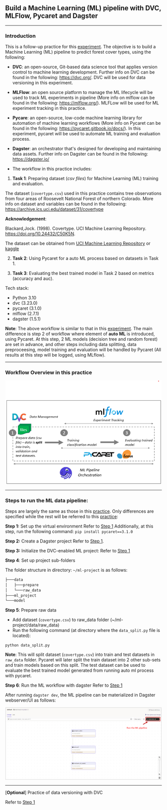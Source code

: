 ## Build a Machine Learning (ML) pipeline with DVC, MLFlow, Pycaret and Dagster
---

### Introduction
This is a follow-up practice for this [experiment](https://github.com/DoThNg/MLOps_experiments_DVC/tree/main/2_ML_Pipeline_DVC_MLflow). The objective is to build a Machine Learning (ML) pipeline to predict forest cover types, using the following:
- **DVC**: an open-source, Git-based data science tool that applies version control to machine learning development. Further info on DVC can be found in the following: https://dvc.org/. DVC will be used for data versioning in this experiment.
- **MLFlow**: an open source platform to manage the ML lifecycle will be used to track ML experiments in pipeline (More info on mlflow can be found in the following: https://mlflow.org/). MLFLow will be used for ML experiment tracking in this practice.
- **Pycare**: an open-source, low-code machine learning library for automation of machine learning workflows (More info on Pycaret can be found in the following: https://pycaret.gitbook.io/docs/). In this experiment, pycaret will be used to automate ML training and evaluation process. 
- **Dagster**: an orchestrator that's designed for developing and maintaining data assets. Further info on Dagster can be found in the following: https://dagster.io/

- The workflow in this practice includes:
1. **Task 1**: Preparing dataset (*csv files*) for Machine Learning (ML) training and evaluation.

  The dataset (`covertype.csv`) used in this practice contains tree observations from four areas of Roosevelt National Forest of northern Colorado. More info on dataset and variables can be found in the following:  
  https://archive.ics.uci.edu/dataset/31/covertype

  **Acknowledgement**:

  Blackard,Jock. (1998). Covertype. UCI Machine Learning Repository. https://doi.org/10.24432/C50K5N.

  The dataset can be obtained from [UCI Machine Learning Repository](https://archive.ics.uci.edu/dataset/31/covertype) or [kaggle](https://www.kaggle.com/datasets/uciml/forest-cover-type-dataset/data)
  
2. **Task 2**: Using Pycaret for a auto ML process based on datasets in Task 1.
  
3. **Task 3**: Evaluating the best trained model in Task 2 based on metrics (accuracy and auc).

Tech stack:
- Python 3.10
- dvc (3.23.0)
- pycaret (3.1.0)
- mlflow (2.7.1)
- dagster (1.5.1)

**Note**: The above workflow is similar to that in this [experiment](https://github.com/DoThNg/MLOps_experiments_DVC/tree/main/2_ML_Pipeline_DVC_MLflow). The main difference is step 2 of workflow where element of **auto ML** is introduced, using Pycaret. At this step, 2 ML models (decision tree and random forest) are set in advance, and other steps including data splitting, data preproceesing, model training and evaluation will be handled by Pycaret (All results at this step will be logged, using MLflow).   

---
### Workflow Overview in this practice

  ![ml_workflow](https://github.com/DoThNg/MLOps_experiments_DVC/blob/main/3_ML_Pipeline_DVC_PyCaret/docs/ml_workflow.png)

---

### Steps to run the ML data pipeline:

Steps are largely the same as those in this [practice](https://github.com/DoThNg/MLOps_experiments_DVC/tree/main/2_ML_Pipeline_DVC_MLflow). Only differences are specified while the rest will be referred to this [practice](https://github.com/DoThNg/MLOps_experiments_DVC/tree/main/2_ML_Pipeline_DVC_MLflow):

**Step 1:** Set up the virtual environment 
Refer to [Step 1](https://github.com/DoThNg/MLOps_experiments_DVC/edit/main/2_ML_Pipeline_DVC_MLflow/README.md)
Additionally, at this step, run the following command: `pip install pycaret==3.1.0`

**Step 2:** Create a Dagster project
Refer to [Step 1](https://github.com/DoThNg/MLOps_experiments_DVC/edit/main/2_ML_Pipeline_DVC_MLflow/README.md).

**Step 3:** Initialize the DVC-enabled ML project:
Refer to [Step 1](https://github.com/DoThNg/MLOps_experiments_DVC/edit/main/2_ML_Pipeline_DVC_MLflow/README.md)

**Step 4**: Set up project sub-folders 

The folder structure in directory: `~/ml-project` is as follows:
```bash
├───data
│   ├───prepare
│   └───raw_data
├───ml_project
└───model
```

**Step 5**: Prepare raw data
- Add dataset (`covertype.csv`) to raw_data folder (~/ml-project/data/raw_data)
- Run the following command (at directory where the `data_split.py` file is located): 
```
python data_split.py
```

**Note**: This will split dataset (`covertype.csv`) into train and test datasets in `raw_data` folder. Pycaret will later split the train dataset into 2 other sub-sets and train models based on this split. The test dataset can be used to evaluate the best trained model generated from running auto ml process with pycaret.  

**Step 6**: Run the ML workflow with dagster
Refer to [Step 1](https://github.com/DoThNg/MLOps_experiments_DVC/edit/main/2_ML_Pipeline_DVC_MLflow/README.md)

After running `dagster dev`, the ML pipeline can be materialized in Dagster webserver/UI as follows:

  ![run_ml_pipeline](https://github.com/DoThNg/MLOps_experiments_DVC/blob/main/3_ML_Pipeline_DVC_PyCaret/docs/ml_pipeline.png)

---
[**Optional**] Practice of data versioning with DVC

Refer to [Step 1](https://github.com/DoThNg/MLOps_experiments_DVC/edit/main/2_ML_Pipeline_DVC_MLflow/README.md)


